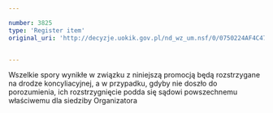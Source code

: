 ```yaml
---

number: 3825
type: 'Register item'
original_uri: 'http://decyzje.uokik.gov.pl/nd_wz_um.nsf/0/0750224AF4C47A96C1257A99003E87D6?OpenDocument'


---
```


Wszelkie spory wynikłe w związku z niniejszą promocją będą rozstrzygane na drodze koncyliacyjnej, a w przypadku, gdyby nie doszło do porozumienia, ich rozstrzygnięcie podda się sądowi powszechnemu właściwemu dla siedziby Organizatora
